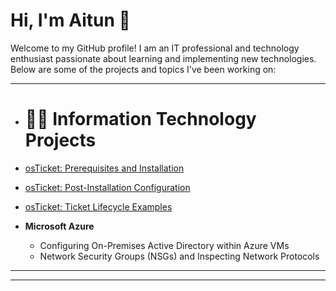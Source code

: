 
# Hi, I'm Aitun 👋
Welcome to my GitHub profile! I am an IT professional and technology enthusiast passionate about learning and implementing new technologies. Below are some of the projects and topics I've been working on:

---


  - # 👨‍💻 Information Technology Projects

  - [osTicket: Prerequisites and Installation](https://github.com/Aitun02/osTicket-Prerequisites)

  - [osTicket: Post-Installation Configuration](https://github.com/Aitun02/osTicket-Post-Installation)

  -  [osTicket: Ticket Lifecycle Examples](https://github.com/Aitun02/osTicket-Ticket-Lifecycle-Examples)

- **Microsoft Azure**
  - Configuring On-Premises Active Directory within Azure VMs
  - Network Security Groups (NSGs) and Inspecting Network Protocols

---



---






